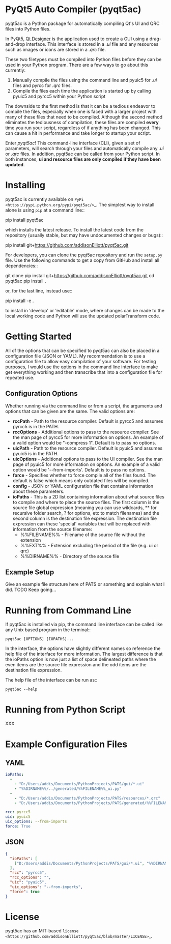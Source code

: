 PyQt5 Auto Compiler (pyqt5ac)
=============================
pyqt5ac is a Python package for automatically compiling Qt's UI and QRC files into Python files.

In PyQt5, [Qt Designer](https://www.qt.io/) is the application used to create a GUI using a drag-and-drop interface. This interface is stored in a *.ui* file and any resources such as images or icons are stored in a *.qrc* file.

These two filetypes must be compiled into Python files before they can be used in your Python program. There are a few ways to go about this currently:
1. Manually compile the files using the command line and pyuic5 for *.ui* files and pyrcc for *.qrc* files.
2. Compile the files each time the application is started up by calling pyuic5 and pyrcc5 within your Python script

The downside to the first method is that it can be a tedious endeavor to compile the files, especially when one is faced with a larger project with many of these files that need to be compiled. Although the second method eliminates the tediousness of compilation, these files are compiled **every** time you run your script, regardless of if anything has been changed. This can cause a hit in performance and take longer to startup your script.

Enter *pyqt5ac*! This command-line interface (CLI), given a set of parameters, will search through your files and automatically compile any *.ui* or *.qrc* files. In addition, pyqt5ac can be called from your Python script. In both instances, **ui and resource files are only compiled if they have been updated**.

Installing
==========
pyqt5ac is currently available on `PyPi <https://pypi.python.org/pypi/pyqt5ac/>`_. The simplest way to
install alone is using ``pip`` at a command line::

  pip install pyqt5ac

which installs the latest release.  To install the latest code from the repository (usually stable, but may have
undocumented changes or bugs)::

  pip install git+https://github.com/addisonElliott/pyqt5ac.git

For developers, you can clone the pyqt5ac repository and run the ``setup.py`` file. Use the following commands to get
a copy from GitHub and install all dependencies::

  git clone pip install git+https://github.com/addisonElliott/pyqt5ac.git
  cd pyqt5ac
  pip install .

or, for the last line, instead use::

  pip install -e .

to install in 'develop' or 'editable' mode, where changes can be made to the local working code and Python will use
the updated polarTransform code.

Getting Started
===============
All of the options that can be specified to pyqt5ac can also be placed in a configuration file (JSON or YAML). My recommendation is to use a configuration file to allow easy compilation of your software. For testing purposes, I would use the options in the command line interface to make get everything working and then transcribe that into a configuration file for repeated use.

Configuration Options
---------------------
Whether running via the command line or from a script, the arguments and options that can be given are the same. The valid options are:
* **rccPath** - Path to the resource compiler. Default is pyrcc5 and assumes pyrcc5 is in the PATH.
* **rccOptions** - Additional options to pass to the resource compiler. See the man page of pyrcc5 for more information on options. An example of a valid option would be "-compress 1". Default is to pass no options.
* **uicPath** - Path to the resource compiler. Default is pyuic5 and assumes pyuic5 is in the PATH.
* **uicOptions** - Additional options to pass to the UI compiler. See the man page of pyuic5 for more information on options. An example of a valid option would be '--from-imports'. Default is to pass no options.
* **force** - Specifies whether to force compile all of the files found. The default is false which means only outdated files will be compiled.
* **config** - JSON or YAML configuration file that contains information about these parameters.
* **ioPaths** - This is a 2D list containing information about what source files to compile and where to place the source files. The first column is the source file global expression (meaning you can use wildcards, ** for recursive folder search, ? for options, etc to match filenames) and the second column is the destination file expression. The destination file expression can these 'special' variables that will be replaced with information from the source filename:
    * %%FILENAME%% - Filename of the source file without the extension
    * %%EXT%% - Extension excluding the period of the file (e.g. ui or qrc)
    * %%DIRNAME%% - Directory of the source file

Example Setup
-------------
Give an example file structure here of PATS or something and explain what I did.
TODO Keep going...

Running from Command Line
=========================
If pyqt5ac is installed via pip, the command line interface can be called like any Unix based program in the terminal::

    pyqt5ac [OPTIONS] [IOPATHS]...
    
In the interface, the options have slightly different names so reference the help file of the interface for more information. The largest difference is that the ioPaths option is now just a list of space delineated paths where the even items are the source file expression and the odd items are the destination file expression.

The help file of the interface can be run as::

    pyqt5ac --help

Running from Python Script
==========================
XXX

Example Configuration Files
===========================
YAML
----
```YAML
ioPaths:
  -
    - "D:/Users/addis/Documents/PythonProjects/PATS/gui/*.ui"
    - "%%DIRNAME%%/../generated/%%FILENAME%%_ui.py"
  -
    - "D:/Users/addis/Documents/PythonProjects/PATS/resources/*.qrc"
    - "D:/Users/addis/Documents/PythonProjects/PATS/generated/%%FILENAME_%%EXT%%.py"

rcc: pyrcc5
uic: pyuic5
uic_options: --from-imports
force: True
```

JSON
----
```JSON
{
  "ioPaths": [
    ["D:/Users/addis/Documents/PythonProjects/PATS/gui/*.ui", "%%DIRNAME%%/../generated4/%%FILENAME%%_ui.py"]
  ],
  "rcc": "pyrcc5",
  "rcc_options": "",
  "uic": "pyuic5",
  "uic_options": "--from-imports",
  "force": true
}
```

License
=================
pyqt5ac has an MIT-based `license <https://github.com/addisonElliott/pyqt5ac/blob/master/LICENSE>`_.
